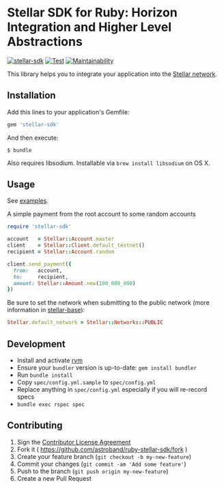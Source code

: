 # Stellar SDK for Ruby: Horizon Integration and Higher Level Abstractions
[![stellar-sdk](https://badge.fury.io/rb/stellar-sdk.svg)](https://badge.fury.io/rb/stellar-sdk)
[![Test](https://github.com/astroband/ruby-stellar-sdk/workflows/Test/badge.svg)](https://github.com/astroband/ruby-stellar-sdk/actions?query=branch%3Amain)
[![Maintainability](https://api.codeclimate.com/v1/badges/dadfcd9396aba493cb93/maintainability)](https://codeclimate.com/github/astroband/ruby-stellar-sdk/maintainability)

This library helps you to integrate your application into the [Stellar network](http://stellar.org).

## Installation

Add this lines to your application's Gemfile:

```ruby
gem 'stellar-sdk'
```

And then execute:

    $ bundle

Also requires libsodium. Installable via `brew install libsodium` on OS X.

## Usage

See [examples](examples).

A simple payment from the root account to some random accounts

```ruby
require 'stellar-sdk'

account   = Stellar::Account.master
client    = Stellar::Client.default_testnet()
recipient = Stellar::Account.random

client.send_payment({
  from:   account,
  to:     recipient,
  amount: Stellar::Amount.new(100_000_000)
})
```

Be sure to set the network when submitting to the public network (more information in [stellar-base](https://www.github.com/astroband/ruby-stellar-base)):

```ruby
Stellar.default_network = Stellar::Networks::PUBLIC
```

## Development

- Install and activate [rvm](https://rvm.io/rvm/install)
- Ensure your `bundler` version is up-to-date: `gem install bundler`
- Run `bundle install`
- Copy `spec/config.yml.sample` to `spec/config.yml`
- Replace anything in `spec/config.yml` especially if you will re-record specs
- `bundle exec rspec spec`

## Contributing

1. Sign the [Contributor License Agreement](https://docs.google.com/forms/d/1g7EF6PERciwn7zfmfke5Sir2n10yddGGSXyZsq98tVY/viewform?usp=send_form)
2. Fork it ( https://github.com/astroband/ruby-stellar-sdk/fork )
2. Create your feature branch (`git checkout -b my-new-feature`)
3. Commit your changes (`git commit -am 'Add some feature'`)
4. Push to the branch (`git push origin my-new-feature`)
5. Create a new Pull Request
